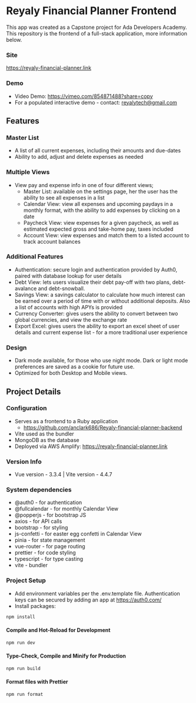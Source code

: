 # Reyaly Financial Planner Frontend

This app was created as a Capstone project for Ada Developers Academy. This repository is the frontend of a full-stack application, more information below.

### Site

https://reyaly-financial-planner.link

### Demo

- Video Demo: https://vimeo.com/854871488?share=copy
- For a populated interactive demo - contact: reyalytech@gmail.com

## Features

### Master List

- A list of all current expenses, including their amounts and due-dates
- Ability to add, adjust and delete expenses as needed

### Multiple Views

- View pay and expense info in one of four different views;
  - Master List: available on the settings page, her the user has the ability to see all expenses in a list
  - Calendar View: view all expenses and upcoming paydays in a monthly format, with the ability to add expenses by clicking on a date
  - Paycheck View: view expenses for a given paycheck, as well as estimated expected gross and take-home pay, taxes included
  - Account View: view expenses and match them to a listed account to track account balances

### Additional Features

- Authentication: secure login and authentication provided by Auth0, paired with database lookup for user details
- Debt View: lets users visualize their debt pay-off with two plans, debt-avalance and debt-snowball.
- Savings View: a savings calculator to calculate how much interest can be earned over a period of time with or without additional deposits. Also a list of accounts with high APYs is provided
- Currency Converter: gives users the ability to convert between two global currencies, and view the exchange rate
- Export Excel: gives users the ability to export an excel sheet of user details and current expense list - for a more traditional user experience

### Design

- Dark mode available, for those who use night mode. Dark or light mode preferences are saved as a cookie for future use.
- Optimized for both Desktop and Mobile views.

## Project Details

### Configuration

- Serves as a frontend to a Ruby application
  - https://github.com/anclark686/Reyaly-financial-planner-backend
- Vite used as the bundler
- MongoDB as the database
- Deployed via AWS Amplify: https://reyaly-financial-planner.link

### Version Info

- Vue version - 3.3.4 | Vite version - 4.4.7

### System dependencies

- @auth0 - for authentication
- @fullcalendar - for monthly Calendar View
- @popperjs - for bootstrap JS
- axios - for API calls
- bootstrap - for styling
- js-confetti - for easter egg confetti in Calendar View
- pinia - for state management
- vue-router - for page routing
- prettier - for code styling
- typescript - for type casting
- vite - bundler

### Project Setup

- Add environment variables per the .env.template file. Authentication keys can be secured by adding an app at https://auth0.com/
- Install packages:

```sh
npm install
```

#### Compile and Hot-Reload for Development

```sh
npm run dev
```

#### Type-Check, Compile and Minify for Production

```sh
npm run build
```

#### Format files with Prettier

```sh
npm run format
```
